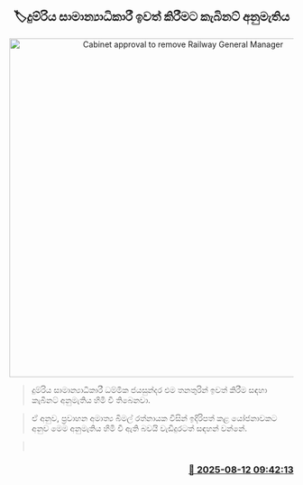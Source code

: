 <p align='center'><b><h2 align='center' title='Cabinet approval to remove Railway General Manager'>🏷දුම්රිය සාමාන්‍යාධිකාරී ඉවත් කිරීමට කැබිනට් අනුමැතිය</h2></b></p>
<p align='center'><img src='https://helakuru.sgp1.cdn.digitaloceanspaces.com/esana/images/lib/dhammika-jayasundara-ty.jpg' width='600' alt='Cabinet approval to remove Railway General Manager'></p>

> දුම්රිය සාමාන්‍යාධිකාරී ධම්මික ජයසුන්දර එම තනතුරින් ඉවත් කිරීම සඳහා කැබිනට් අනුමැතිය හිමි වී තිබෙනවා.

> ඒ අනුව, ප්‍රවාහන අමාත්‍ය බිමල් රත්නායක විසින් ඉදිරිපත් කළ යෝජනාවකට අනුව මෙම අනුමැතිය හිමි වී ඇති බවයි වැඩිදුරටත් සඳහන් වන්නේ.

>  



<h3 align='right'><a href='https://www.helakuru.lk/esana/p/112622/'>📅 2025-08-12 09:42:13</a></h3>
